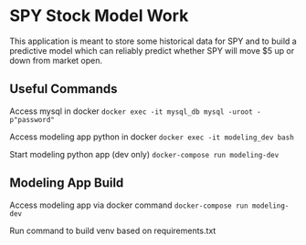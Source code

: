 # SPY Stock Model Work
This application is meant to store some historical data for SPY and to build a predictive model which can reliably predict whether SPY will move $5 up or down from market open.

## Useful Commands
Access mysql in docker
`docker exec -it mysql_db mysql -uroot -p"password"`

Access modeling app python in docker
`docker exec -it modeling_dev bash`

Start modeling python app (dev only)
`docker-compose run modeling-dev`

## Modeling App Build
Access modeling app via docker command
`docker-compose run modeling-dev`

Run command to build venv based on requirements.txt